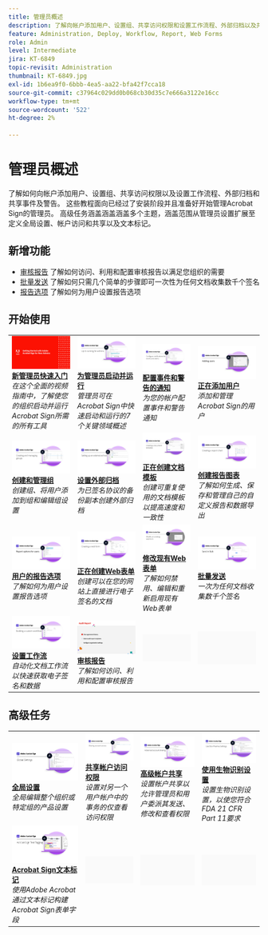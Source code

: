 ```yaml
---
title: 管理员概述
description: 了解向帐户添加用户、设置组、共享访问权限和设置工作流程、外部归档以及共享事件和警报的基础知识
feature: Administration, Deploy, Workflow, Report, Web Forms
role: Admin
level: Intermediate
jira: KT-6849
topic-revisit: Administration
thumbnail: KT-6849.jpg
exl-id: 1b6ea9f0-6bbb-4ea5-aa22-bfa42f7cca18
source-git-commit: c37964c029dd0b068cb30d35c7e666a3122e16cc
workflow-type: tm+mt
source-wordcount: '522'
ht-degree: 2%

---
```


# 管理员概述

了解如何向帐户添加用户、设置组、共享访问权限以及设置工作流程、外部归档和共享事件及警告。 这些教程面向已经过了安装阶段并且准备好开始管理Acrobat Sign的管理员。 高级任务涵盖涵盖涵盖多个主题，涵盖范围从管理员设置扩展至定义全局设置、帐户访问和共享以及文本标记。

## 新增功能

* [审核报告](audit-reports.md)
了解如何访问、利用和配置审核报告以满足您组织的需要
* [批量发送](../sign-advanced-users/megasign.md)
了解如何只需几个简单的步骤即可一次性为任何文档收集数千个签名
* [报告选项](report-options.md)
了解如何为用户设置报告选项

## 开始使用

<table style="table-layout:fixed">
<tr>
  <td>
    <a href="get-started-admin.md">
      <img alt="新管理员快速入门" src="../assets/Gettingstartedadmin_1280.png" />
    </a>
    <div>
    <a href="get-started-admin.md"><strong>新管理员快速入门</strong></a>
    </div>
    <em>在这个全面的视频指南中，了解使您的组织启动并运行Acrobat Sign所需的所有工具</em>
    <br>
  </td>
  <td>
    <a href="up-and-running-admin.md">
      <img alt="管理员启动并运行" src="../assets/Up-Running.png" />
    </a>
    <div>
    <a href="up-and-running-admin.md"><strong>为管理员启动并运行</strong></a>
    </div>
    <em>管理员可在Acrobat Sign中快速启动和运行的7个关键领域概述</em>
    <br>
  </td>
  <td>
    <a href="set-up-shared-events-and-alert.md">
      <img alt="设置共享事件和警告" src="../assets/Notifications_1280.png" />
    </a>
    <div>
    <a href="set-up-shared-events-and-alert.md"><strong>配置事件和警告的通知</strong></a>
    </div>
    <em>为您的帐户配置事件和警告通知</em>
    <br>
  </td>
  <td>
    <a href="add-users-to-your-account.md">
      <img alt="添加用户" src="../assets/Adding-Users.png" />
    </a>
    <div>
    <a href="add-users-to-your-account.md"><strong>正在添加用户</strong></a>
    </div>
    <em>添加和管理Acrobat Sign的用户</em>
    <br>
  </td>
</tr>
<tr>
 <td>
    <a href="create-and-manage-groups.md">
      <img alt="创建和管理组" src="../assets/Creating-Groups.png" />
    </a>
    <div>
    <a href="create-and-manage-groups.md"><strong>创建和管理组</strong></a>
    </div>
    <em>创建组、将用户添加到组和编辑组设置</em>
    <br>
  </td>
  <td>
    <a href="set-up-your-external-archive.md">
      <img alt="设置外部归档" src="../assets/ExternalArchive.png" />
    </a>
    <div>
    <a href="set-up-your-external-archive.md"><strong>设置外部归档</strong></a>
    </div>
    <em>为已签名协议的备份副本创建外部归档</em>
    <br>
  </td>
  <td>
    <a href="../sign-advanced-users/create-a-template.md">
      <img alt="创建文档模板" src="../assets/Template.png" />
    </a>
    <div>
    <a href="../sign-advanced-users/create-a-template.md"><strong>正在创建文档模板</strong></a>
    </div>
    <em>创建可重复使用的文档模板以提高速度和一致性</em>
    <br>
  </td>
  <td>
    <a href="create-a-report.md">
      <img alt="创建报告图表" src="../assets/Reportchart.png" />
    </a>
    <div>
    <a href="create-a-report.md"><strong>创建报告图表</strong></a>
    </div>
    <em>了解如何生成、保存和管理自己的自定义报告和数据导出</em>
    <br>
  </td>
</tr>
<tr>
  <td>
    <a href="report-options.md">
      <img alt="用户的报告选项" src="../assets/report-options.png" />
    </a>
    <div>
    <a href="report-options.md"><strong>用户的报告选项</strong></a>
    </div>
    <em>了解如何为用户设置报告选项</em>
    <br>
  </td>
  <td>
    <a href="../sign-advanced-users/webform.md">
      <img alt="创建Web表单" src="../assets/Webform.png" />
    </a>
    <div>
    <a href="../sign-advanced-users/webform.md"><strong>正在创建Web表单</strong></a>
    </div>
    <em>创建可以在您的网站上直接进行电子签名的文档</em>
    <br>
  </td>
  <td>
    <a href="../sign-advanced-users/modify-webform.md">
      <img alt="修改现有Web表单" src="../assets/Modifywebform.png" />
    </a>
    <div>
    <a href="../sign-advanced-users/modify-webform.md"><strong>修改现有Web表单</strong></a>
    </div>
    <em>了解如何禁用、编辑和重新启用现有Web表单</em>
    <br>
  </td>
  <td>
    <a href="../sign-advanced-users/megasign.md">
      <img alt="批量发送" src="../assets/send-in-bulk.png" />
    </a>
    <div>
    <a href="../sign-advanced-users/megasign.md"><strong>批量发送</strong></a>
    </div>
    <em>一次为任何文档收集数千个签名</em>
    <br>
  </td>
</tr>
<tr>
  <td>
    <a href="building-a-custom-workflow.md">
      <img alt="设置工作流" src="../assets/BuildingWorkflow.png" />
    </a>
    <div>
    <a href="building-a-custom-workflow.md"><strong>设置工作流</strong></a>
    </div>
    <em>自动化文档工作流以快速获取电子签名和数据</em>
    <br>
  </td>
  <td>
    <a href="audit-reports.md">
      <img alt="审计报告" src="../assets/audit-reports-configure.png" />
    </a>
    <div>
    <a href="audit-reports.md"><strong>审核报告</strong></a>
    </div>
    <em>了解如何访问、利用和配置审核报告</em>
    <br>
  </td>
  <td>
    <img alt="间隔物" src="../assets/Grayspacer.png" />
    <div>
    <br>
  </td>
  <td>
    <img alt="间隔物" src="../assets/Grayspacer.png" />
    <div>
    <br>
  </td>
</table>

## 高级任务

<table style="table-layout:fixed">
<tr>
  <td>
    <a href="learn-about-global-settings.md">
      <img alt="全局设置" src="../assets/GlobalSettings_1280.png">
    </a>
    <div>
    <a href="learn-about-global-settings.md"><strong>全局设置</strong></a>
    </div>
    <em>全局编辑整个组织或特定组的产品设置</em>
    <br>
  </td>
  <td>
    <a href="share-account-access.md">
      <img alt="共享帐户访问权限" src="../assets/SharingAccess.png" />
    </a>  
    <div>
    <a href="share-account-access.md"><strong>共享帐户访问权限</strong></a>
    </div>
    <em>设置对另一个用户帐户中的事务的仅查看访问权限</em>
    <br>
  </td>
  <td>
    <a href="advanced-account-sharing.md">
      <img alt="高级帐户共享" src="../assets/AdvancedSharing_1280.png" />
    </a>
    <div>
    <a href="advanced-account-sharing.md"><strong>高级帐户共享</strong></a>
    </div>
    <em>设置帐户共享以允许管理员和用户委派其发送、修改和查看权限</em>
    <br>
  </td>
  <td>
    <a href="use-bio-pharma-settings.md">
      <img alt="使用生物识别设置" src="../assets/Bio_1280.png" />
    </a>
    <div>
    <a href="use-bio-pharma-settings.md"><strong>使用生物识别设置</strong></a>
    </div>
    <em>设置生物识别设置，以使您符合FDA 21 CFR Part 11要求</em>
    <br>
  </td> 
</tr>
<tr>
   <td>
     <a href="../sign-advanced-users/adobe-sign-text-tagging.md">
      <img alt="Acrobat Sign文本标记" src="../assets/Text-Tagging.png" />
    </a>
    <div>
    <a href="../sign-advanced-users/adobe-sign-text-tagging.md"><strong>Acrobat Sign文本标记</strong></a>
    <div>
    <em>使用Adobe Acrobat通过文本标记构建Acrobat Sign表单字段</em>
    <br>
  </td>
  <td>
    <img alt="间隔物" src="../assets/Grayspacer.png" />
    <div>
    <br>
  </td>
  <td>
    <img alt="间隔物" src="../assets/Grayspacer.png" />
    <div>
    <br>
  </td>
  <td>
    <img alt="间隔物" src="../assets/Grayspacer.png" />
    <div>
    <br>
  </td>
</tr>
</table>
